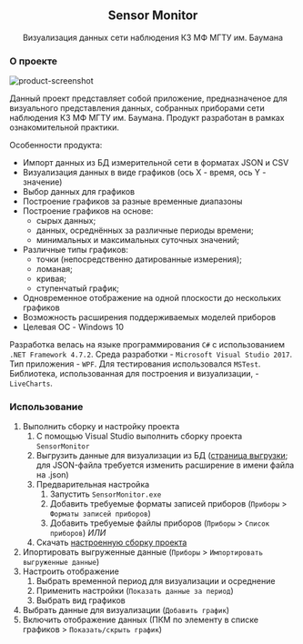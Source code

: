 <div id="top"></div>


<br />
<div align="center">
  <h2 align="center">Sensor Monitor</h2>
  <p align="center">Визуализация данных сети наблюдения К3 МФ МГТУ им. Баумана</p>
</div>


### О проекте

![product-screenshot](https://lh3.googleusercontent.com/zNAjXxiTvyCPo_rmWi5kXfvvbNT6LdILJtxVOZOFRlTuR-2aub_aWPkO1JKnxuV3ZzamXmtTWCD68E5oXo9Yy2QfM1eFTj4lTyqTOc_ZyUYZGnRTpkr7Az-Z7zRkxbo2JFNGEpGo4YY1FRc0CDzdPd2cU4CuciUiE3-AThMGRBpBoBmMNU6jUh3QTbcNNeFzefuxStZtsHuMih0sjODSlXD7LMzaqIDd4T6T3N_7BbO0mPP17Tz_KmSUSiyNMUsarv1XIKFrEHUvrFrGW3TAQIFJbUv044jJKDSnvYAOqEX7dI4T47rV1k1INGtOti3XpW1W2w1rPECG-t3xLq0RLPJkLqxIhWg71uVaYBvJTbOxMQzFlmXZLZSxaDyXE5bkt7nL_UT-FDfD4Xr9_0xzczpLDxBwIOTw8AMOU5YSgr98tJdGyvsOOYWZwe8MfgazkZvv9R1SCm4TUwuX7yp1eek0Hdgf75p5nlc6BfoFXwhugvikjWd40YlXGEVA3w5GczMgfn8FfTvBfjnbZHKGXatj0UF-pN8HZZoYbKYuC1-TbyUOk0xxVq_txeNvlQ4uJDnMK6-BUBeXGq4bzpULCE7FxLpUGStLDy62DZ2aJXHOL5FD-Xsah2Ht48wBJgx6cmYeoKg6gDnWi92rOT_aJrBRiHqwZ69vYx0VW9K8_R_bEcCjxbR1Hkyw0jvDz6b36xsc_WcC32oqxS455vrVxT97C00H3tEBC5c7xEj1EEY53lS1DGqziZLPMc8=w1832-h969-no?authuser=0)

Данный проект представляет собой приложение, предназначеное для визуального представления данных, собранных приборами сети наблюдения К3 МФ МГТУ им. Баумана. Продукт разработан в рамках ознакомительной практики.

Особенности продукта:
* Импорт данных из БД измерительной сети в форматах JSON и CSV
* Визуализация данных в виде графиков (ось X - время, ось Y - значение)
* Выбор данных для графиков
* Построение графиков за разные временные диапазоны
* Построение графиков на основе:
  * сырых данных;
  * данных, осреднённых за различные периоды времени;
  * минимальных и максимальных суточных значений;
* Различные типы графиков:
  * точки (непосредственно датированные измерения);
  * ломаная;
  * кривая;
  * ступенчатый график;
* Одновременное отображение на одной плоскости до нескольких графиков
* Возможность расширения поддерживаемых моделей приборов
* Целевая ОС - Windows 10

Разработка велась на языке программирования `C#` с использованием `.NET Framework 4.7.2`. Среда разработки - `Microsoft Visual Studio 2017`. Тип приложения - `WPF`. Для тестирования использовался `MSTest`. Библиотека, использованная для построения и визуализации, - `LiveCharts`.


### Использование

1. Выполнить сборку и настройку проекта
    1. С помощью Visual Studio выполнить сборку проекта `SensorMonitor`
    2. Выгрузить данные для визуализации из БД ([cтраница выгрузки](http://dbrobo.mgul.ac.ru/mainexport.html); для JSON-файла требуется изменить расширение в имени файла на .json)
    3. Предварительная настройка
        1. Запустить `SensorMonitor.exe`
        2. Добавить требуемые форматы записей приборов (`Приборы` > `Форматы записей приборов`)
        3. Добавить требуемые файлы приборов (`Приборы` > `Список приборов`)
    *ИЛИ*
    1. Скачать [настроенную сборку проекта](https://drive.google.com/file/d/1EXU2SVFG2bm_i0PqjO7bTzlEQJbZUiyC/view?usp=sharing)
2. Ипортировать выгруженные данные (`Приборы` > `Импортировать выгруженные данные`)
3. Настроить отображение
    1. Выбрать временной период для визуализации и осреднение
    2. Применить настройки (`Показать данные за период`)
    3. Выбрать вид графиков
4. Выбрать данные для визуализации (`Добавить график`)
5. Включить отображение данных (ПКМ по элементу в списке графиков > `Показать/скрыть график`)
